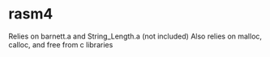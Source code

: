# rasm4
Relies on barnett.a and String_Length.a (not included)
Also relies on malloc, calloc, and free from c libraries
